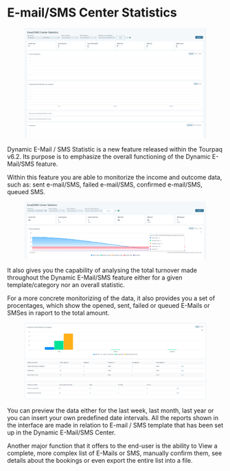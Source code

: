 # E-mail/SMS Center Statistics

<figure><img src=".gitbook/assets/image (24) (1) (1) (1) (1).png" alt=""><figcaption></figcaption></figure>

Dynamic E-Mail / SMS Statistic is a new feature released within the Tourpaq v6.2. Its purpose is to emphasize the overall functioning of the Dynamic E-Mail/SMS feature.

Within this feature you are able to monitorize the income and outcome data, such as: sent e-mail/SMS, failed e-mail/SMS, confirmed e-mail/SMS, queued SMS.

<figure><img src=".gitbook/assets/image (25) (1) (1) (1).png" alt=""><figcaption></figcaption></figure>

It also gives you the capability of analysing the total turnover made throughout the Dynamic E-Mail/SMS feature either for a given template/category nor an overall statistic.

For a more concrete monitorizing of the data, it also provides you a set of procentages, which show the opened, sent, failed or queued E-Mails or SMSes in raport to the total amount.

<figure><img src=".gitbook/assets/image (26) (1) (1).png" alt=""><figcaption></figcaption></figure>

You can preview the data either for the last week, last month, last year or you can insert your own predefined date intervals. All the reports shown in the interface are made in relation to E-mail / SMS template that has been set up in the Dynamic E-Mail/SMS Center.

Another major function that it offers to the end-user is the ability to View a complete, more complex list of E-Mails or SMS, manually confirm them, see details about the bookings or even export the entire list into a file.

